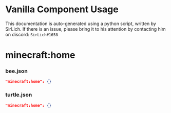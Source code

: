 # Vanilla Component Usage
This documentation is auto-generated using a python script, written by SirLich. If there is an issue, please bring it to his attention by contacting him on discord: `SirLich#1658`

# minecraft:home
### bee.json
```JSON
"minecraft:home": {}
```

### turtle.json
```JSON
"minecraft:home": {}
```

